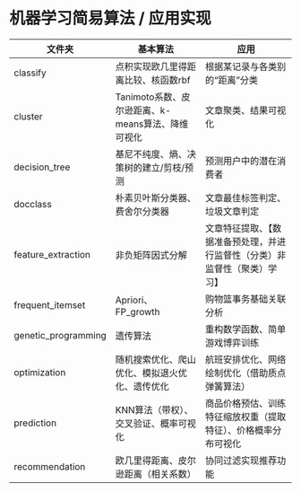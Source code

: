 #   机器学习简易算法 / 应用实现

文件夹 | 基本算法 | 应用
----|------|----
classify |  点积实现欧几里得距离比较、核函数rbf | 根据某记录与各类别的“距离”分类
cluster |  Tanimoto系数、皮尔逊距离、k-means算法、降维可视化 | 文章聚类、结果可视化
decision_tree |  基尼不纯度、熵、决策树的建立/剪枝/预测 | 预测用户中的潜在消费者
docclass |  朴素贝叶斯分类器、费舍尔分类器 | 文章最佳标签判定、垃圾文章判定
feature_extraction |  非负矩阵因式分解 | 文章特征提取、【数据准备预处理，并进行监督性（分类）非监督性（聚类）学习】
frequent_itemset |  Apriori、FP_growth | 购物篮事务基础关联分析
genetic_programming |  遗传算法 | 重构数学函数、简单游戏博弈训练
optimization |  随机搜索优化、爬山优化、模拟退火优化、遗传优化 | 航班安排优化、网络绘制优化（借助质点弹簧算法）
prediction | KNN算法（带权）、交叉验证、概率可视化  | 商品价格预估、训练特征缩放权重（提取特征）、价格概率分布可视化
recommendation | 欧几里得距离、皮尔逊距离（相关系数）  | 协同过滤实现推荐功能
